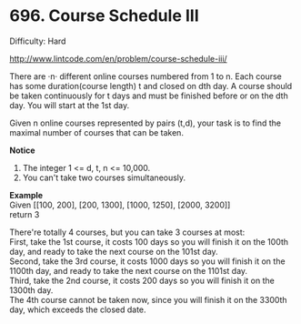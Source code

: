 # 696. Course Schedule III

Difficulty: Hard

http://www.lintcode.com/en/problem/course-schedule-iii/

There are ·n· different online courses numbered from 1 to n. Each course has some duration(course length) t and closed on dth day. A course should be taken continuously for t days and must be finished before or on the dth day. You will start at the 1st day.

Given n online courses represented by pairs (t,d), your task is to find the maximal number of courses that can be taken.

**Notice**  
1. The integer 1 <= d, t, n <= 10,000.
2. You can't take two courses simultaneously.

**Example**  
Given [[100, 200], [200, 1300], [1000, 1250], [2000, 3200]]  
return 3

There're totally 4 courses, but you can take 3 courses at most:  
First, take the 1st course, it costs 100 days so you will finish it on the 100th day, and ready to take the next course on the 101st day.  
Second, take the 3rd course, it costs 1000 days so you will finish it on the 1100th day, and ready to take the next course on the 1101st day.  
Third, take the 2nd course, it costs 200 days so you will finish it on the 1300th day.  
The 4th course cannot be taken now, since you will finish it on the 3300th day, which exceeds the closed date.
